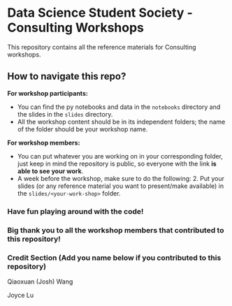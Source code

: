 # Data Science Student Society - Consulting Workshops
This repository contains all the reference materials for Consulting workshops.

## How to navigate this repo? 

<b>For workshop participants:</b> 
* You can find the py notebooks and data in the `notebooks` directory and the slides in the `slides` directory. 
* All the workshop content should be in its independent folders; the name of the folder should be your workshop name.  

<b>For workshop members:</b>
* You can put whatever you are working on in your corresponding folder, just keep in mind the repository is public, so everyone with the link <b>is able to see your work</b>. 
* A week before the workshop, make sure to do the following: 
  2. Put your slides (or any reference material you want to present/make available) in the `slides/<your-work-shop>` folder. 

### Have fun playing around with the code! 
### Big thank you to all the workshop members that contributed to this repository! 
### Credit Section (Add you name below if you contributed to this repository)
Qiaoxuan (Josh) Wang

Joyce Lu
